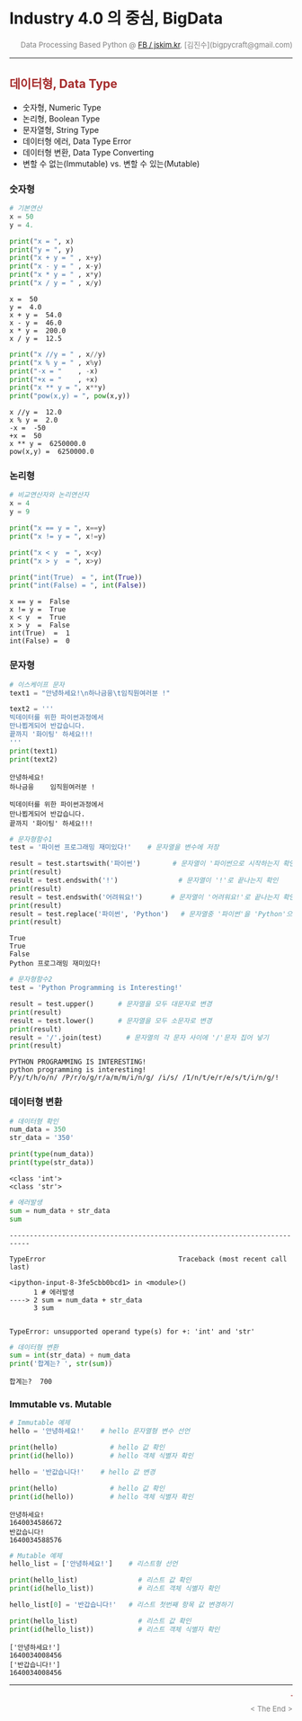 
# Industry 4.0 의 중심, BigData

<div align='right'><font size=2 color='gray'>Data Processing Based Python @ <font color='blue'><a href='https://www.facebook.com/jskim.kr'>FB / jskim.kr</a></font>, [김진수](bigpycraft@gmail.com)</font></div>
<hr>

## <font color='brown'>데이터형, Data Type</font>
> 
- 숫자형, Numeric Type
- 논리형, Boolean Type
- 문자열형, String Type
- 데이터형 에러, Data Type Error
- 데이터형 변환, Data Type Converting
- 변할 수 없는(Immutable) vs. 변할 수 있는(Mutable)

### 숫자형


```python
# 기본연산
x = 50
y = 4.

print("x = ", x)
print("y = ", y)
print("x + y = " , x+y)
print("x - y = " , x-y)
print("x * y = " , x*y)
print("x / y = " , x/y)
```

    x =  50
    y =  4.0
    x + y =  54.0
    x - y =  46.0
    x * y =  200.0
    x / y =  12.5
    


```python
print("x //y = " , x//y)
print("x % y = " , x%y)
print("-x = "    , -x)
print("+x = "    , +x)
print("x ** y = ", x**y)
print("pow(x,y) = ", pow(x,y))
```

    x //y =  12.0
    x % y =  2.0
    -x =  -50
    +x =  50
    x ** y =  6250000.0
    pow(x,y) =  6250000.0
    

### 논리형


```python
# 비교연산자와 논리연산자
x = 4
y = 9

print("x == y = ", x==y)
print("x != y = ", x!=y)

print("x < y  = ", x<y)
print("x > y  = ", x>y)

print("int(True)  = ", int(True))
print("int(False) = ", int(False))
```

    x == y =  False
    x != y =  True
    x < y  =  True
    x > y  =  False
    int(True)  =  1
    int(False) =  0
    

### 문자형


```python
# 이스케이프 문자 
text1 = "안녕하세요!\n하나금융\t임직원여러분 !"

text2 = '''
빅데이터를 위한 파이썬과정에서
만나뵙게되어 반갑습니다.
끝까지 '화이팅' 하세요!!!
'''
print(text1)
print(text2)
```

    안녕하세요!
    하나금융	임직원여러분 !
    
    빅데이터를 위한 파이썬과정에서
    만나뵙게되어 반갑습니다.
    끝까지 '화이팅' 하세요!!!
    
    


```python
# 문자형함수1
test = '파이썬 프로그래밍 재미있다!'    # 문자열을 변수에 저장

result = test.startswith('파이썬')        # 문자열이 '파이썬으로 시작하는지 확인
print(result)
result = test.endswith('!')               # 문자열이 '!'로 끝나는지 확인
print(result)
result = test.endswith('어려워요!')       # 문자열이 '어려워요!'로 끝나는지 확인
print(result)
result = test.replace('파이썬', 'Python')   # 문자열중 '파이썬'을 'Python'으로 변경
print(result)
```

    True
    True
    False
    Python 프로그래밍 재미있다!
    


```python
# 문자형함수2
test = 'Python Programming is Interesting!'

result = test.upper()      # 문자열을 모두 대문자로 변경
print(result)
result = test.lower()      # 문자열을 모두 소문자로 변경
print(result)
result = '/'.join(test)      # 문자열의 각 문자 사이에 '/'문자 집어 넣기
print(result)
```

    PYTHON PROGRAMMING IS INTERESTING!
    python programming is interesting!
    P/y/t/h/o/n/ /P/r/o/g/r/a/m/m/i/n/g/ /i/s/ /I/n/t/e/r/e/s/t/i/n/g/!
    

### 데이터형 변환


```python
# 데이터형 확인
num_data = 350
str_data = '350'

print(type(num_data))
print(type(str_data))
```

    <class 'int'>
    <class 'str'>
    


```python
# 에러발생
sum = num_data + str_data
sum
```


    ---------------------------------------------------------------------------

    TypeError                                 Traceback (most recent call last)

    <ipython-input-8-3fe5cbb0bcd1> in <module>()
          1 # 에러발생
    ----> 2 sum = num_data + str_data
          3 sum
    

    TypeError: unsupported operand type(s) for +: 'int' and 'str'



```python
# 데이터형 변환
sum = int(str_data) + num_data
print('합계는? ', str(sum))
```

    합계는?  700
    

### Immutable vs. Mutable


```python
# Immutable 예제
hello = '안녕하세요!'    # hello 문자열형 변수 선언

print(hello)             # hello 값 확인
print(id(hello))         # hello 객체 식별자 확인

hello = '반값습니다!'    # hello 값 변경

print(hello)             # hello 값 확인
print(id(hello))         # hello 객체 식별자 확인
```

    안녕하세요!
    1640034586672
    반값습니다!
    1640034588576
    


```python
# Mutable 예제
hello_list = ['안녕하세요!']    # 리스트형 선언

print(hello_list)               # 리스트 값 확인
print(id(hello_list))           # 리스트 객체 식별자 확인

hello_list[0] = '반갑습니다!'   # 리스트 첫번째 항목 값 변경하기

print(hello_list)               # 리스트 값 확인
print(id(hello_list))           # 리스트 객체 식별자 확인
```

    ['안녕하세요!']
    1640034008456
    ['반갑습니다!']
    1640034008456
    

<hr>
<marquee><font size=3 color='brown'>The BigpyCraft find the information to design valuable society with Technology & Craft.</font></marquee>
<div align='right'><font size=2 color='gray'> &lt; The End &gt; </font></div>
